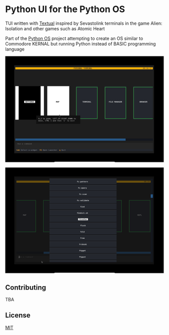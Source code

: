 # Python UI for the Python OS

TUI written with [Textual](https://textual.textualize.io/) inspired by Sevastolink terminals in the game Alien: Isolation and other games such as Atomic Heart

Part of the [Python OS](https://github.com/sergeyyurkov1/pythonos) project attempting to create an OS similar to Commodore KERNAL but running Python instead of BASIC programming language

[![PythonOS演示1](https://github.com/sergeyyurkov1/pythonos/blob/master/screenshots/vlcsnap-2024-11-14-17h35m14s508.png?raw=true)](https://gitlab.com/sergeyyurkov1/store/-/raw/main/2024-11-14_00-12-34_-_2_-_1.mp4?ref_type=heads&inline=true)

[![PythonOS演示2](https://github.com/sergeyyurkov1/pythonos/blob/master/screenshots/vlcsnap-2024-11-14-17h36m20s522.png?raw=true)](https://gitlab.com/sergeyyurkov1/store/-/raw/main/2024-11-14_00-12-34_-_2_-_2.mp4?ref_type=heads&inline=true)

## Contributing

TBA

## License

[MIT](https://choosealicense.com/licenses/mit/)
